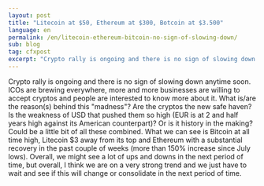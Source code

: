 ```yaml
---
layout: post
title: "Litecoin at $50, Ethereum at $300, Botcoin at $3.500"
language: en
permalink: /en/litecoin-ethereum-bitcoin-no-sign-of-slowing-down/
sub: blog
tag: cfxpost
excerpt: "Crypto rally is ongoing and there is no sign of slowing down anytime soon. ICOs are brewing everywhere, more and more businesses are willing to accept cryptos and people are interested to know more about it. What is/are the reason(s) behind this ..."
---
```

Crypto rally is ongoing and there is no sign of slowing down anytime soon. ICOs are brewing everywhere, more and more businesses are willing to accept cryptos and people are interested to know more about it. What is/are the reason(s) behind this "madness"? Are the cryptos the new safe haven? Is the weakness of USD that pushed them so high (EUR is at 2 and half years high against its American counterpart)? Or is it history in the making? Could be a little bit of all these combined. What we can see is Bitcoin at all time high, Litecoin $3 away from its top and Ethereum with a substantial recovery in the past couple of weeks (more than 150% increase since July lows). Overall, we might see a lot of ups and downs in the next period of time, but overall, I think we are on a very strong trend and we just have to wait and see if this will change or consolidate in the next period of time.

